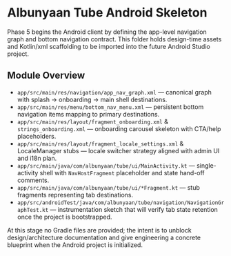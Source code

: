 # Albunyaan Tube Android Skeleton

Phase 5 begins the Android client by defining the app-level navigation graph and bottom navigation contract. This folder holds design-time assets and Kotlin/xml scaffolding to be imported into the future Android Studio project.

## Module Overview
- `app/src/main/res/navigation/app_nav_graph.xml` — canonical graph with splash → onboarding → main shell destinations.
- `app/src/main/res/menu/bottom_nav_menu.xml` — persistent bottom navigation items mapping to primary destinations.
- `app/src/main/res/layout/fragment_onboarding.xml` & `strings_onboarding.xml` — onboarding carousel skeleton with CTA/help placeholders.
- `app/src/main/res/layout/fragment_locale_settings.xml` & LocaleManager stubs — locale switcher strategy aligned with admin UI and i18n plan.
- `app/src/main/java/com/albunyaan/tube/ui/MainActivity.kt` — single-activity shell with `NavHostFragment` placeholder and state hand-off comments.
- `app/src/main/java/com/albunyaan/tube/ui/*Fragment.kt` — stub fragments representing tab destinations.
- `app/src/androidTest/java/com/albunyaan/tube/navigation/NavigationGraphTest.kt` — instrumentation sketch that will verify tab state retention once the project is bootstrapped.

At this stage no Gradle files are provided; the intent is to unblock design/architecture documentation and give engineering a concrete blueprint when the Android project is initialized.
